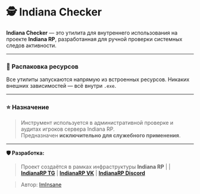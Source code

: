 # 🕵️ Indiana Checker

**Indiana Checker** — это утилита для внутреннего использования на проекте **Indiana RP**, разработанная для ручной проверки системных следов активности.

---

### 📁 Распаковка ресурсов

Все утилиты запускаются напрямую из встроенных ресурсов. Никаких внешних зависимостей — всё внутри `.exe`.

---

### ⭐ Назначение

> Инструмент используется в административной проверке и аудитах игроков сервера Indiana RP.  
> Предназначен **исключительно для служебного применения**.

---

**🛡 Разработка:**
> Проект создаётся в рамках инфраструктуры **Indiana RP** |
| **[IndianaRP TG](https://t.me/indiana_rp)**
| **[IndianaRP VK](https://vk.com/indianarp)**
| **[IndianaRP Discord](https://discord.com/invite/indiana-rp)**

> Автор: [ImInsane](https://github.com/ImInsane1337)
